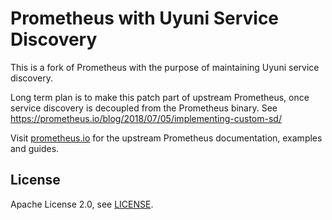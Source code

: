 # Prometheus with Uyuni Service Discovery

This is a fork of Prometheus with the purpose of maintaining Uyuni service discovery.

Long term plan is to make this patch part of upstream Prometheus, once service discovery is decoupled from the Prometheus binary. See https://prometheus.io/blog/2018/07/05/implementing-custom-sd/

Visit [prometheus.io](https://prometheus.io) for the upstream Prometheus documentation, examples and guides.

## License

Apache License 2.0, see [LICENSE](https://github.com/prometheus/prometheus/blob/master/LICENSE).
